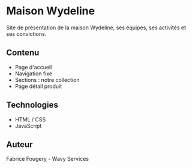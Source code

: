 # Maison Wydeline

Site de présentation de la maison Wydeline, ses équipes, ses activités et ses convictions.

## Contenu
- Page d'accueil
- Navigation fixe
- Sections : notre collection
- Page détail produit

## Technologies
- HTML / CSS
- JavaScript

## Auteur
Fabrice Fougery - Wavy Services
 
